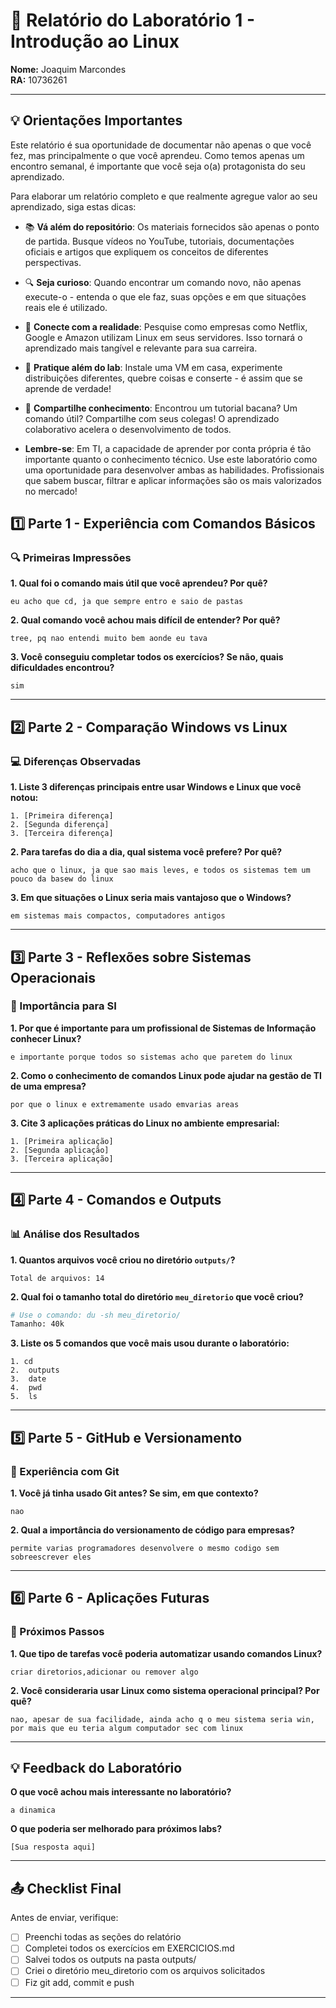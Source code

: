 # 📝 Relatório do Laboratório 1 - Introdução ao Linux

**Nome:** Joaquim Marcondes  
**RA:** 10736261 

---

## 💡 Orientações Importantes
Este relatório é sua oportunidade de documentar não apenas o que você fez, mas principalmente o que você aprendeu. Como temos apenas um encontro semanal, é importante que você seja o(a) protagonista do seu aprendizado.

Para elaborar um relatório completo e que realmente agregue valor ao seu aprendizado, siga estas dicas:

- 📚 **Vá além do repositório**: Os materiais fornecidos são apenas o ponto de partida. Busque vídeos no YouTube, tutoriais, documentações oficiais e artigos que expliquem os conceitos de diferentes perspectivas.
- 🔍 **Seja curioso**: Quando encontrar um comando novo, não apenas execute-o - entenda o que ele faz, suas opções e em que situações reais ele é utilizado.
- 💭 **Conecte com a realidade**: Pesquise como empresas como Netflix, Google e Amazon utilizam Linux em seus servidores. Isso tornará o aprendizado mais tangível e relevante para sua carreira.
- 🎯 **Pratique além do lab**: Instale uma VM em casa, experimente distribuições diferentes, quebre coisas e conserte - é assim que se aprende de verdade!
- 🤝 **Compartilhe conhecimento**: Encontrou um tutorial bacana? Um comando útil? Compartilhe com seus colegas! O aprendizado colaborativo acelera o desenvolvimento de todos.

- **Lembre-se**: Em TI, a capacidade de aprender por conta própria é tão importante quanto o conhecimento técnico. Use este laboratório como uma oportunidade para desenvolver ambas as habilidades. Profissionais que sabem buscar, filtrar e aplicar informações são os mais valorizados no mercado!

## 1️⃣ Parte 1 - Experiência com Comandos Básicos

### 🔍 Primeiras Impressões

**1. Qual foi o comando mais útil que você aprendeu? Por quê?**

```
eu acho que cd, ja que sempre entro e saio de pastas
```

**2. Qual comando você achou mais difícil de entender? Por quê?**

```
tree, pq nao entendi muito bem aonde eu tava
```

**3. Você conseguiu completar todos os exercícios? Se não, quais dificuldades encontrou?**

```
sim
```

---

## 2️⃣ Parte 2 - Comparação Windows vs Linux

### 💻 Diferenças Observadas

**1. Liste 3 diferenças principais entre usar Windows e Linux que você notou:**

```
1. [Primeira diferença]
2. [Segunda diferença]
3. [Terceira diferença]
```

**2. Para tarefas do dia a dia, qual sistema você prefere? Por quê?**

```
acho que o linux, ja que sao mais leves, e todos os sistemas tem um pouco da basew do linux
```

**3. Em que situações o Linux seria mais vantajoso que o Windows?**

```
em sistemas mais compactos, computadores antigos 
```

---

## 3️⃣ Parte 3 - Reflexões sobre Sistemas Operacionais

### 🎯 Importância para SI

**1. Por que é importante para um profissional de Sistemas de Informação conhecer Linux?**

```
e importante porque todos so sistemas acho que paretem do linux
```

**2. Como o conhecimento de comandos Linux pode ajudar na gestão de TI de uma empresa?**

```
por que o linux e extremamente usado emvarias areas
```

**3. Cite 3 aplicações práticas do Linux no ambiente empresarial:**

```
1. [Primeira aplicação]
2. [Segunda aplicação]
3. [Terceira aplicação]
```

---

## 4️⃣ Parte 4 - Comandos e Outputs

### 📊 Análise dos Resultados

**1. Quantos arquivos você criou no diretório `outputs/`?**

```
Total de arquivos: 14
```

**2. Qual foi o tamanho total do diretório `meu_diretorio` que você criou?**

```bash
# Use o comando: du -sh meu_diretorio/
Tamanho: 40k
```

**3. Liste os 5 comandos que você mais usou durante o laboratório:**

```
1. cd
2.  outputs
3.  date 
4.  pwd
5.  ls
```

---

## 5️⃣ Parte 5 - GitHub e Versionamento

### 🔧 Experiência com Git

**1. Você já tinha usado Git antes? Se sim, em que contexto?**

```
nao 
```

**2. Qual a importância do versionamento de código para empresas?**

```
permite varias programadores desenvolvere o mesmo codigo sem sobreescrever eles
```

---

## 6️⃣ Parte 6 - Aplicações Futuras

### 🚀 Próximos Passos

**1. Que tipo de tarefas você poderia automatizar usando comandos Linux?**

```
criar diretorios,adicionar ou remover algo
```

**2. Você consideraria usar Linux como sistema operacional principal? Por quê?**

```
nao, apesar de sua facilidade, ainda acho q o meu sistema seria win, por mais que eu teria algum computador sec com linux
```

---

## 💡 Feedback do Laboratório

**O que você achou mais interessante no laboratório?**

```
a dinamica
```

**O que poderia ser melhorado para próximos labs?**

```
[Sua resposta aqui]
```

---

## 📤 Checklist Final

Antes de enviar, verifique:

- [ ] Preenchi todas as seções do relatório
- [ ] Completei todos os exercícios em EXERCICIOS.md
- [ ] Salvei todos os outputs na pasta outputs/
- [ ] Criei o diretório meu_diretorio com os arquivos solicitados
- [ ] Fiz git add, commit e push

---